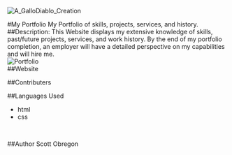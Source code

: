 ![A_GalloDiablo_Creation](https://user-images.githubusercontent.com/98435396/160311004-7eb39f02-c139-4de0-9548-92bfe477a875.png)

#My Portfolio
My Portfolio of skills, projects, services, and history.
<br />
##Description:
This Website displays my extensive knowledge of skills, past/future projects, services, and work history. By the end of my portfolio completion, an employer will have a detailed perspective on my capabilities and will hire me.
<br />
![Portfolio](https://user-images.githubusercontent.com/98435396/160311640-ae77ba00-1a67-450f-8d11-56322a948742.png)
<br />
##Website
<br />

##Contributers
<br />

##Languages Used
- html
- css
<br />

##Author
Scott Obregon

